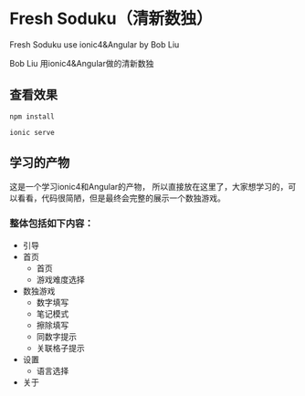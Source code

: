 # Fresh Soduku（清新数独）
Fresh Soduku use ionic4&Angular by Bob Liu

Bob Liu 用ionic4&Angular做的清新数独

## 查看效果
`npm install`

`ionic serve`

## 学习的产物
这是一个学习ionic4和Angular的产物，
所以直接放在这里了，大家想学习的，可以看看，代码很简陋，但是最终会完整的展示一个数独游戏。

### 整体包括如下内容：
- 引导
- 首页
  - 首页
  - 游戏难度选择
- 数独游戏
  - 数字填写
  - 笔记模式
  - 擦除填写
  - 同数字提示
  - 关联格子提示
- 设置
  - 语言选择
- 关于